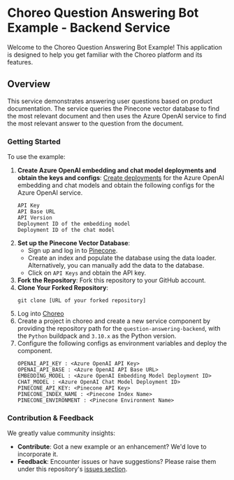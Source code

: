 # Choreo Question Answering Bot Example - Backend Service

Welcome to the Choreo Question Answering Bot Example! This application is designed to help you get familiar with the Choreo platform and its features.

## Overview

This service demonstrates answering user questions based on product documentation. The service queries the Pinecone vector database to find the most relevant document and then uses the Azure OpenAI service to find the most relevant answer to the question from the document.

### Getting Started

To use the example:
1. **Create Azure OpenAI embedding and chat model deployments and obtain the keys and configs**: [Create deployments](https://learn.microsoft.com/en-us/azure/ai-services/openai/how-to/create-resource?pivots=web-portal) for the Azure OpenAI embedding and chat models and obtain the following configs for the Azure OpenAI service.
    ```
    API Key
    API Base URL
    API Version
    Deployment ID of the embedding model
    Deployment ID of the chat model
    ```
2. **Set up the Pinecone Vector Database**:
    - Sign up and log in to [Pinecone](https://www.pinecone.io/).
    - Create an index and populate the database using the data loader. Alternatively, you can manually add the data to the database.
    - Click on `API Keys` and obtain the API key.
3. **Fork the Repository**: Fork this repository to your GitHub account.
4. **Clone Your Forked Repository**:
   ```
   git clone [URL of your forked repository]
   ```
5. Log into [Choreo](https://console.choreo.dev/)
6. Create a project in choreo and create a new service component by providing the repository path for the `question-answering-backend`, with the `Python` buildpack and `3.10.x` as the Python version.
7. Configure the following configs as environment variables and deploy the component.
    ```
    OPENAI_API_KEY : <Azure OpenAI API Key>
    OPENAI_API_BASE : <Azure OpenAI API Base URL>
    EMBEDDING_MODEL : <Azure OpenAI Embedding Model Deployment ID>
    CHAT_MODEL : <Azure OpenAI Chat Model Deployment ID>
    PINECONE_API_KEY: <Pinecone API Key>
    PINECONE_INDEX_NAME : <Pinecone Index Name>
    PINECONE_ENVIRONMENT : <Pinecone Environment Name>
    ```

### Contribution & Feedback

We greatly value community insights:

- **Contribute**: Got a new example or an enhancement? We'd love to incorporate it.
- **Feedback**: Encounter issues or have suggestions? Please raise them under this repository's [issues section](https://github.com/wso2/choreo-samples/issues).
